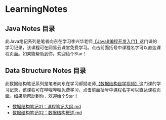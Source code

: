 # LearningNotes
## Java Notes 目录

此Java笔记系列是笔者向东在学习李兴华老师[【Java8编程开发入门】](<https://study.163.com/course/courseMain.htm?courseId=1455026>)这门课的学习记录，该课程可在网易云课堂免费学习。点击前面括号中课程名字可以直达课程页面。如果能帮助到你，欢迎给个Star！



## Data Structure Notes 目录

此数据结构笔记系列是笔者向东在学习郝斌老师[【数据结构自学视频】](<https://www.bilibili.com/video/av12907870>)这门课的学习记录，该课程可在哔哩哔哩免费学习，点击前面括号中课程名字可以直达课程页面。如果能帮助到你，欢迎给个Star！

- [数据结构笔记01：课程笔记大纲.md](https://github.com/mxdshr/LearningNotes/blob/master/Data%20Structure%20Notes/%E6%95%B0%E6%8D%AE%E7%BB%93%E6%9E%84%E7%AC%94%E8%AE%B001%EF%BC%9A%E8%AF%BE%E7%A8%8B%E7%AC%94%E8%AE%B0%E5%A4%A7%E7%BA%B2.md)
- [数据结构笔记02：数据结构概述.md](https://github.com/mxdshr/LearningNotes/blob/master/Data%20Structure%20Notes/%E6%95%B0%E6%8D%AE%E7%BB%93%E6%9E%84%E7%AC%94%E8%AE%B002%EF%BC%9A%E6%95%B0%E6%8D%AE%E7%BB%93%E6%9E%84%E6%A6%82%E8%BF%B0.md)